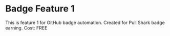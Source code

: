 # Badge Feature 1 
This is feature 1 for GitHub badge automation. 
Created for Pull Shark badge earning. 
Cost: FREE 
